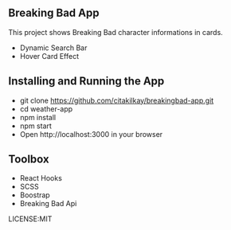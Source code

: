 ## Breaking Bad App
This project shows Breaking Bad character informations in cards.
 - Dynamic Search Bar
 - Hover Card Effect
 
## Installing and Running the App
 - git clone https://github.com/citakilkay/breakingbad-app.git
 - cd weather-app
 - npm install
 - npm start 
 - Open http://localhost:3000 in your browser

## Toolbox
 - React Hooks
 - SCSS
 - Boostrap
 - Breaking Bad Api

LICENSE:MIT